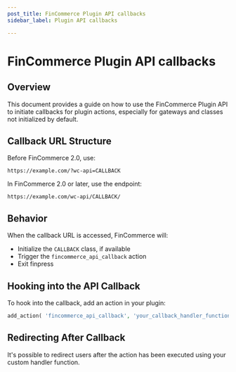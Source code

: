 ```yaml
---
post_title: FinCommerce Plugin API callbacks
sidebar_label: Plugin API callbacks

---
```


# FinCommerce Plugin API callbacks

## Overview

This document provides a guide on how to use the FinCommerce Plugin API to initiate callbacks for plugin actions, especially for gateways and classes not initialized by default.

## Callback URL Structure

Before FinCommerce 2.0, use:

`https://example.com/?wc-api=CALLBACK`

In FinCommerce 2.0 or later, use the endpoint:

`https://example.com/wc-api/CALLBACK/`

## Behavior

When the callback URL is accessed, FinCommerce will:

- Initialize the `CALLBACK` class, if available
- Trigger the `fincommerce_api_callback` action
- Exit finpress

## Hooking into the API Callback

To hook into the callback, add an action in your plugin:

```php
add_action( 'fincommerce_api_callback', 'your_callback_handler_function' );
```

## Redirecting After Callback

It's possible to redirect users after the action has been executed using your custom handler function.
